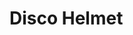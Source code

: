 # Disco Helmet

<div id="example"></div>

<script type="application/javascript">
  new Vue({
    el: '#example',
    template: '<live-code class="full" :template="code" mode="html>iframe" :debounce="200" />',
    data: {
      code:
`
<style>
  html,
  body {
    width: 100%;
    height: 100%;
    margin: 0;
    background: black;
  }
  loading-icon {
    --loading-icon-color: 255, 255, 0; /* yellow */
    position: absolute;
    top: 50%; left: 50%;
    transform: translate(-50%, -50%);
    width: 10px; height: 10px;
  }
  lume-scene {
    touch-action: none;
  }
  .hidden { visibility: hidden; }
</style>

<script src="${location.origin+location.pathname}global.js"><\/script>

<!-- See src/examples/LoadingIcon.ts -->
<loading-icon id="loading"></loading-icon>

<lume-scene id="scene" perspective="800" class="hidden" webgl enable-css="false" shadowmap-type="pcfsoft" touch-action="none">
    <lume-camera-rig active id="rig" rotation="0 30 0" min-polar-angle="-11"></lume-camera-rig>
    <lume-perspective-camera active id="cam" position="0 0 1000"></lume-perspective-camera>

    <!-- See src/examples/FlickeringOrbs.ts -->
    <flickering-orbs id="lights" rotation="0 30 0"></flickering-orbs>

    <lume-gltf-model
    	id="model"
    	src="${location.origin+location.pathname}examples/disco-helmet/DamagedHelmet.glb"
    	rotation="0 45 0"
    	size="2 2 0"
    	mount-point="0.5 0.5 0.5"
    	scale="200 200 200"
    ></lume-gltf-model>

    <lume-plane
    	color="black"
    	size="4000 4000"
    	rotation="90 0 0"
    	mount-point="0.5 0.5 0.5"
    	position="0 300 0"
    ></lume-plane>
</lume-scene>

<div ui>
  <fieldset>
    <legend>Options</legend>
    <label>
      <input id="rigActive" type="checkbox" checked />
      Use camera rig (otherwise use static camera)
    </label>
  </fieldset>
</div>

<style>
  [ui] {
    color: cyan; user-select: none;
    font-style: sans-serif;
    position: absolute; top: 0; left: 0;
    margin: 10px;
  }
  fieldset {border-radius: 5px; border-color: deeppink}
  legend {color: yellow}
</style>

<script>
  LUME.useDefaultNames()

  lights.rotation = (x, y, z, t) => [x, y + 0.2, z]

  const rig = document.getElementById('rig')

  rigActive.addEventListener('input', () => {
    // Toggle between the rig being active or not.
    rig.active = rigActive.checked
  })

  // Custom handling of the underlying Three.js tree.
  model.on('MODEL_LOAD', () => {
    model.three.traverse(n => {
      if ('material' in n) {
        n.castShadow = true
        n.receiveShadow = true
        model.needsUpdate()
      }
    })

    scene.classList.remove('hidden')
    loading.classList.add('hidden')
  })
<\/script>
`
},
})
</script>
